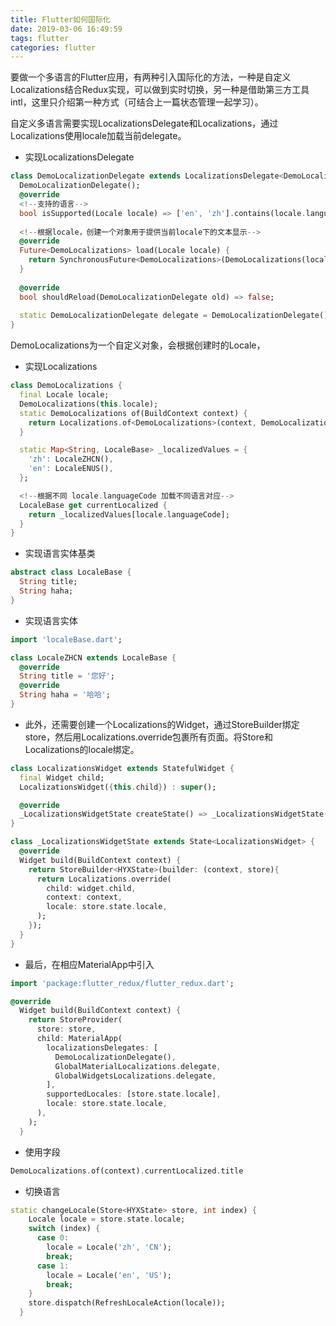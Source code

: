 ```yaml
---
title: Flutter如何国际化
date: 2019-03-06 16:49:59
tags: flutter
categories: flutter
---
```


要做一个多语言的Flutter应用，有两种引入国际化的方法，一种是自定义Localizations结合Redux实现，可以做到实时切换，另一种是借助第三方工具intl，这里只介绍第一种方式（可结合上一篇状态管理一起学习）。

自定义多语言需要实现LocalizationsDelegate和Localizations，通过Localizations使用locale加载当前delegate。

+ 实现LocalizationsDelegate
```dart
class DemoLocalizationDelegate extends LocalizationsDelegate<DemoLocalizations> {
  DemoLocalizationDelegate();
  @override
  <!--支持的语言-->
  bool isSupported(Locale locale) => ['en', 'zh'].contains(locale.languageCode);
  
  <!--根据locale，创建一个对象用于提供当前locale下的文本显示-->
  @override
  Future<DemoLocalizations> load(Locale locale) {
    return SynchronousFuture<DemoLocalizations>(DemoLocalizations(locale));
  }
  
  @override
  bool shouldReload(DemoLocalizationDelegate old) => false;
  
  static DemoLocalizationDelegate delegate = DemoLocalizationDelegate();
}
```
DemoLocalizations为一个自定义对象，会根据创建时的Locale，
+ 实现Localizations
```dart
class DemoLocalizations {
  final Locale locale;
  DemoLocalizations(this.locale);
  static DemoLocalizations of(BuildContext context) {
    return Localizations.of<DemoLocalizations>(context, DemoLocalizations);
  }

  static Map<String, LocaleBase> _localizedValues = {
    'zh': LocaleZHCN(),
    'en': LocaleENUS(),
  };

  <!--根据不同 locale.languageCode 加载不同语言对应-->
  LocaleBase get currentLocalized {
    return _localizedValues[locale.languageCode];
  }
}
```
+ 实现语言实体基类
```dart
abstract class LocaleBase {
  String title;
  String haha;
}
```
+ 实现语言实体
```dart
import 'localeBase.dart';

class LocaleZHCN extends LocaleBase {
  @override
  String title = '您好';
  @override
  String haha = '哈哈';
}
```
+ 此外，还需要创建一个Localizations的Widget，通过StoreBuilder绑定store，然后用Localizations.override包裹所有页面。将Store和Localizations的locale绑定。
```dart
class LocalizationsWidget extends StatefulWidget {
  final Widget child;
  LocalizationsWidget({this.child}) : super();

  @override
  _LocalizationsWidgetState createState() => _LocalizationsWidgetState();
}

class _LocalizationsWidgetState extends State<LocalizationsWidget> {
  @override
  Widget build(BuildContext context) {
    return StoreBuilder<HYXState>(builder: (context, store){
      return Localizations.override(
        child: widget.child,
        context: context,
        locale: store.state.locale,
      );
    });
  }
}
```
+ 最后，在相应MaterialApp中引入
```dart
import 'package:flutter_redux/flutter_redux.dart';

@override
  Widget build(BuildContext context) {
    return StoreProvider(
      store: store,
      child: MaterialApp(
        localizationsDelegates: [
          DemoLocalizationDelegate(),
          GlobalMaterialLocalizations.delegate,
          GlobalWidgetsLocalizations.delegate,
        ],
        supportedLocales: [store.state.locale],
        locale: store.state.locale,
      ),
    );
  }
```
+ 使用字段
```dart
DemoLocalizations.of(context).currentLocalized.title
```
+ 切换语言
```dart
static changeLocale(Store<HYXState> store, int index) {
    Locale locale = store.state.locale;
    switch (index) {
      case 0:
        locale = Locale('zh', 'CN');
        break;
      case 1:
        locale = Locale('en', 'US');
        break;
    }
    store.dispatch(RefreshLocaleAction(locale));
  }
```